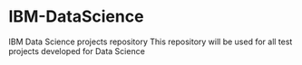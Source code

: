 # IBM-DataScience
IBM Data Science projects repository
This repository will be used for all test projects developed for Data Science 
